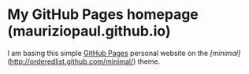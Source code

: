 # My GitHub Pages homepage (mauriziopaul.github.io)

I am basing this simple [GitHub Pages](http://pages.github.com/) personal website on the  *[minimal]*(http://orderedlist.github.com/minimal/) theme.
